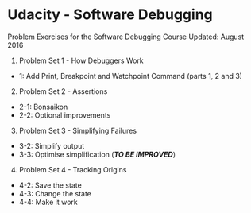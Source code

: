 # Udacity - Software Debugging
Problem Exercises for the Software Debugging Course
Updated: August 2016

1. Problem Set 1 - How Debuggers Work
  * 1: Add Print, Breakpoint and Watchpoint Command (parts 1, 2 and 3)
2. Problem Set 2 - Assertions
  * 2-1: Bonsaikon
  * 2-2: Optional improvements
3. Problem Set 3 - Simplifying Failures
  * 3-2: Simplify output
  * 3-3: Optimise simplification (***TO BE IMPROVED***)
4. Problem Set 4 - Tracking Origins
  * 4-2: Save the state
  * 4-3: Change the state
  * 4-4: Make it work